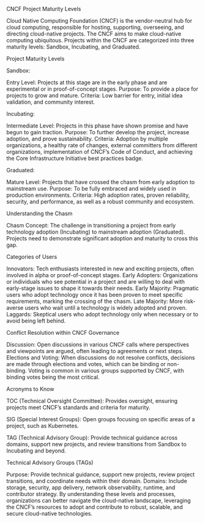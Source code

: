 CNCF Project Maturity Levels

Cloud Native Computing Foundation (CNCF) is the vendor-neutral hub for cloud computing, responsible for hosting, supporting, overseeing,
and directing cloud-native projects. The CNCF aims to make cloud-native computing ubiquitous. Projects within the CNCF are categorized 
into three maturity levels: Sandbox, Incubating, and Graduated.

Project Maturity Levels

Sandbox:

Entry Level: Projects at this stage are in the early phase and are experimental or in proof-of-concept stages.
Purpose: To provide a place for projects to grow and mature.
Criteria: Low barrier for entry, initial idea validation, and community interest.

Incubating:

Intermediate Level: Projects in this phase have shown promise and have begun to gain traction.
Purpose: To further develop the project, increase adoption, and prove sustainability.
Criteria: Adoption by multiple organizations, a healthy rate of changes, external committers from different organizations,
implementation of CNCF’s Code of Conduct, and achieving the Core Infrastructure Initiative best practices badge.

Graduated:

Mature Level: Projects that have crossed the chasm from early adoption to mainstream use.
Purpose: To be fully embraced and widely used in production environments.
Criteria: High adoption rates, proven reliability, security, and performance, as well as a robust community and ecosystem.

Understanding the Chasm

Chasm Concept: The challenge in transitioning a project from early technology adoption (Incubating) to mainstream adoption (Graduated). 
Projects need to demonstrate significant adoption and maturity to cross this gap.

Categories of Users

Innovators: Tech enthusiasts interested in new and exciting projects, often involved in alpha or proof-of-concept stages.
Early Adopters: Organizations or individuals who see potential in a project and are willing to deal with early-stage issues to shape it towards their needs.
Early Majority: Pragmatic users who adopt technology once it has been proven to meet specific requirements, marking the crossing of the chasm.
Late Majority: More risk-averse users who wait until a technology is widely adopted and proven.
Laggards: Skeptical users who adopt technology only when necessary or to avoid being left behind.

Conflict Resolution within CNCF Governance

Discussion: Open discussions in various CNCF calls where perspectives and viewpoints are argued, often leading to agreements or next steps.
Elections and Voting: When discussions do not resolve conflicts, decisions are made through elections and votes, which can be binding or non-binding.
Voting is common in various groups supported by CNCF, with binding votes being the most critical.

Acronyms to Know

TOC (Technical Oversight Committee): Provides oversight, ensuring projects meet CNCF’s standards and criteria for maturity.

SIG (Special Interest Groups): Open groups focusing on specific areas of a project, such as Kubernetes.

TAG (Technical Advisory Group): Provide technical guidance across domains, support new projects, and review transitions from Sandbox to Incubating and beyond.

Technical Advisory Groups (TAGs)

Purpose: Provide technical guidance, support new projects, review project transitions, and coordinate needs within their domain.
Domains: Include storage, security, app delivery, network observability, runtime, and contributor strategy.
By understanding these levels and processes, organizations can better navigate the cloud-native landscape, leveraging the CNCF’s
resources to adopt and contribute to robust, scalable, and secure cloud-native technologies.






